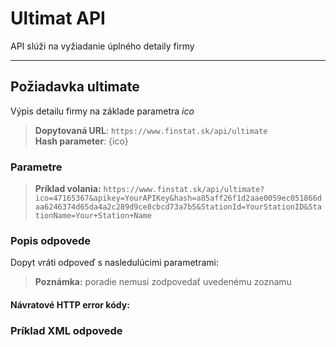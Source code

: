 # Ultimat API
API slúži na vyžiadanie úplného detaily firmy

---
## Požiadavka ultimate
Výpis detailu firmy na základe parametra *ico*
> **Dopytovaná URL**: ```https://www.finstat.sk/api/ultimate```<br />
> **Hash parameter**: {ico}
### Parametre
[](../../../common/parameters/detail-sk.md ':include')

[](../../../common/parameters/parameters-sk.md ':include')


> **Príklad volania:** ```https://www.finstat.sk/api/ultimate?ico=47165367&apikey=YourAPIKey&hash=a85aff26f1d2aae0059ec051866daa6246374d65da4a2c289d9ce8cbcd73a7b5&StationId=YourStationID&StationName=Your+Station+Name```
### Popis odpovede

Dopyt vráti odpoveď s nasledulúcimi parametrami:

[](../../../common/responses/basic-sk.md ':include')

[](../../../common/responses/premium-common-sk.md ':include')

[](../../../common/responses/elite-sk.md ':include')

[](../../../common/responses/ultimate-sk.md ':include')

[](../../../common/responses/icdphadditional-sk.md ':include')

[](../../../common/responses/judgementindicator-sk.md ':include')

[](../../../common/responses/bankaccount-sk.md ':include')

[](../../../common/responses/debt-sk.md ':include')

[](../../../common/responses/receivable-sk.md ':include')

[](../../../common/responses/paymentorder-sk.md ':include')

[](../../../common/responses/office-sk.md ':include')

[](../../../common/responses/subject-sk.md ':include')

[](../../../common/responses/contactsource-sk.md ':include')

[](../../../common/responses/structuredname-sk.md ':include')

[](../../../common/responses/judgementcount-sk.md ':include')

[](../../../common/responses/ratio-sk.md ':include')

[](../../../common/responses/item-sk.md ':include')

[](../../../common/responses/distraintsauthorizationinfo-sk.md ':include')

[](../../../common/responses/creditscotestate-sk.md ':include')

[](../../../common/responses/person-sk.md ':include')

[](../../../common/responses/rpvsperson-sk.md ':include')

[](../../../common/responses/rpoperson-sk.md ':include')

[](../../../common/responses/functionassigment-sk.md ':include')

[](../../../common/responses/functionassigmenttype-sk.md ':include')

[](../../../common/responses/courtsaddress-sk.md ':include')

[](../../../common/responses/historyaddress-sk.md ':include')

[](../../../common/responses/proceedingresult-sk.md ':include')

[](../../../common/responses/liquidationresult-sk.md ':include')

[](../../../common/responses/officer-sk.md ':include')

[](../../../common/responses/deadline-sk.md ':include')

[](../../../common/responses/distraintsauthorizationdetail-sk.md ':include')

[](../../../common/responses/baseinfo-sk.md ':include')

> **Poznámka:** poradie nemusí zodpovedať uvedenému zoznamu

#### Návratové HTTP error kódy:
[](../../../common/http/errorcodes-sk-detail.md ':include')

[](../../../common/http/errorcodes-sk.md ':include')

### Príklad XML odpovede
[](../../../common/examples/ultimate.md ':include')

[](../../../common/texts/anonymized-sk.md ':include')

[](../../../common/examples/detail-an.md ':include')